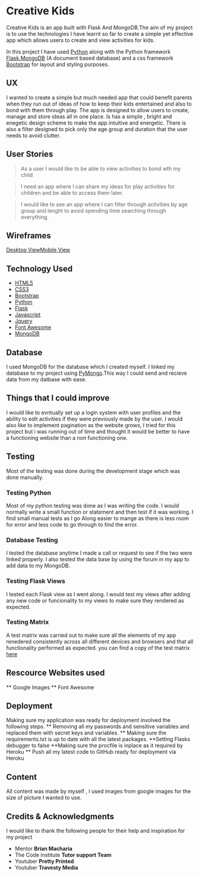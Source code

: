  # Creative Kids
 
 Creative Kids is an app built with Flask And MongoDB.The aim of my project is to
 use the technologies I have learnt so far to create a simple yet effective app which
 allows users to create and view activities for kids.
 
 In this project I have used [Python](https://www.python.org/) along with the Python framework 
 [Flask](https://www.fullstackpython.com/flask.html),[MongoDB](https://www.mongodb.com/)
 (A document based database) and a css framework [Bootstrap](https://getbootstrap.com/) for
 layout and styling purposes.
 
 ## UX
 I wanted to create a simple but much needed app that could benefit parents when they 
 run out of ideas of how to keep their kids entertained and also to bond with them
 through play. The app is designed to allow users to create, manage and store ideas all 
 in one place. Is has a simple , bright and enegetic design scheme to make the app 
 intuitive and energetic. There is also a filter designed to pick only the age group and duration 
 that the user needs to avoid clutter. 
 
 ## User Stories 
 > As a user I would like to be able to view activities to bond wth my child
 
 > I need an app where I can share my ideas for play activities for children
 and be able to access them later. 
 
 > I would like to see an app where I can filter through activities by age group and
 lenght to avoid spending time searching through everything. 
 
 ## Wireframes
 [Desktop View](https://www.python.org/)[Mobile View](https://www.python.org/)
 
 ## Technology Used
 
 * [HTML5](https://en.wikipedia.org/wiki/HTML5)
 * [CSS3](https://en.wikipedia.org/wiki/Cascading_Style_Sheets)
 * [Bootstrap](https://getbootstrap.com/)
 * [Python](https://www.python.org/)
 * [Flask](https://www.fullstackpython.com/flask.html)
 * [Javascript](https://www.javascript.com/)
 * [Jquery](https://jquery.com/)
 * [Font Awesome](https://fontawesome.com/)
 * [MongoDB](https://www.mongodb.com/)

 ## Database
 I used MongoDB for the database which I created myself. I linked my database to my 
 project using [PyMongo](https://api.mongodb.com/python/current/).This way I could 
 send and recieve data from my datbase with ease. 
 
 ## Things that I could improve
 
 I would like to evntually set up a login system with user profiles and the ability 
 to edit activities if they were previously made by the user. I would also 
 like to implement pagination as the website grows, I tried for this project but
 i was running out of time and thought it would be better to have a functioning 
 website than a non functioning one. 
 
 ## Testing
 
 Most of the testing was done during the development stage which was done manually.
 
 ### Testing Python
 Most of my python testing was done as I was writing the code. I would normally
 write a small function or statement and then test if it was working. I find small 
 manual tests as I go Along easier to mange as there is less room for error and 
 less code to go through to find the error.
 
 ### Database Testing 
 I tested the database anytime I made a call or request to see if the two were linked properly.
 I also tested the data base by using the forum in my app to add data to my MongoDB.
 
 ### Testing Flask Views
 I tested each Flask view as I went along. I would test my views after adding any new code 
 or funcionality to my views to make sure they rendered as expected. 
 
 ### Testing Matrix
 A test matrix was carried out to make sure all the elements of my app renedered 
 consistently across all different devices and browsers and that all functionality 
 performed as expected. you can find a copy of the test matrix [here](https://www.mongodb.com/)
 
 
 
 ## Rescource Websites used
 ** Google Images
 ** Font Awesome 
 
 
 ## Deployment 
 Making sure my application was ready for deployment involved the following steps.
 ** Removing all my passwords and sensitive variables and replaced them with secret keys
 and variables.
 ** Making sure the requirements.txt is up to date with all the latest packages.
 **Setting Flasks debugger to false
 **Making sure the procfile is inplace as it required by Heroku
 ** Push all my latest code to GitHub ready for deployment via Heroku
 
  ## Content
  
  All content was made by myself , I used images from google images for the size
  of picture I wanted to use. 
 
 
  ## Credits & Acknowledgments
  
 I would like to thank the following people for their help and inspiration for my project
 * Mentor **Brian Macharia**
 * The Code institute **Tutor support Team**
 * Youtuber **Pretty Printed**
 * Youtuber **Travesty Media**